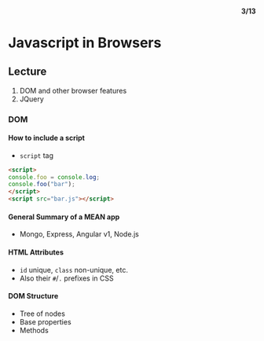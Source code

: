 <div style="text-align: right"><h4>3/13</h4></div>

# Javascript in Browsers


## Lecture
1. DOM and other browser features
2. JQuery

### DOM

#### How to include a script
* `script` tag
```html
<script>
console.foo = console.log;
console.foo("bar");
</script>
<script src="bar.js"></script>
```

#### General Summary of a MEAN app
* Mongo, Express, Angular v1, Node.js

#### HTML Attributes
* `id` unique, `class` non-unique, etc.
* Also their `#`/`.` prefixes in CSS

#### DOM Structure
* Tree of nodes
* Base properties
* Methods
